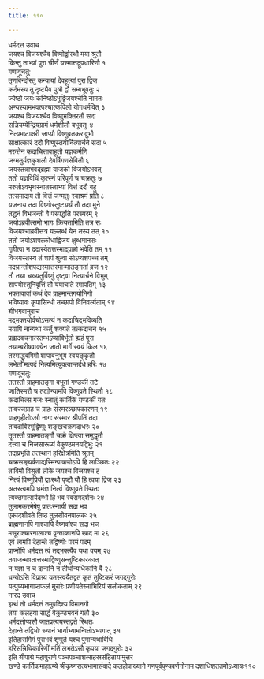 ```yaml
---
title: ११०

---
```

धर्मदत्त उवाच  
जयश्च विजयश्चैव विष्णोर्द्वास्थौ मया श्रुतौ  
किन्तु ताभ्यां पुरा चीर्णं यस्मात्तद्रूपधारिणौ १  
गणावूचतुः  
तृणबिन्दोस्तु कन्यायां देवहूत्यां पुरा द्विज  
कर्दमस्य तु दृष्ट्यैव पुत्रौ द्वौ सम्बभूवतुः २  
ज्येष्ठो जयः कनिष्ठोऽभूद्विजयश्चेति नामतः  
अन्यस्यामभवत्पश्चात्कपिलो योगधर्मवित् ३  
जयश्च विजयश्चैव विष्णुभक्तिरतौ सदा  
सन्नियम्येन्द्रियग्रामं धर्मशीलौ बभूवतुः ४  
नित्यमष्टाक्षरी जाप्यौ विष्णुव्रतकरावुभौ  
साक्षात्कारं ददौ विष्णुस्तयोर्नित्यार्चने सदा ५  
मरुत्तेन कदाचित्तावाहूतौ यज्ञकर्मणि  
जग्मतुर्यज्ञकुशलौ देवर्षिगणसेवितौ ६  
जयस्तत्राभवद्ब्रह्मा याजको विजयोऽभवत्  
ततो यज्ञविधिं कृत्स्नं परिपूर्णं च चक्रतुः ७  
मरुतोऽवभृथस्नातस्ताभ्यां वित्तं ददौ बहु  
तत्समादाय तौ वित्तं जग्मतुः स्वाश्रमं प्रति ८  
यजनाय तदा विष्णोस्तुष्ट्यर्थं तौ तदा मुने  
तद्धनं विभजन्तो वै पस्पर्द्धाते परस्परम् ९  
जयोऽब्रवीत्समो भागः क्रियतामिति तत्र सः  
विजयश्चाब्रवीत्तत्र यल्लब्धं येन तस्य तत् १०  
ततो जयोऽशपत्क्रोधाद्विजयं क्षुब्धमानसः  
गृहीत्वा न ददास्येतत्तस्माद्ग्राहो भवेति तम् ११  
विजयस्तस्य तं शापं श्रुत्वा सोऽप्यशपच्च तम्  
मदभ्रान्तोशपद्यस्मात्तस्मान्मातङ्गतां व्रज १२  
तौ तथा चख्यतुर्विष्णुं दृष्ट्वा नित्यार्चने विभुम्  
शापयोस्तुनिवृत्तिं तौ ययाचाते रमापतिम् १३  
भक्तावावां कथं देव ग्राहमान्तगयोनिगौ  
भविष्यावः कृपासिन्धो तच्छापो विनिवर्त्यताम् १४  
श्रीभगवानुवाच  
मद्भक्तयोर्वचोऽसत्यं न कदाचिद्भविष्यति  
मयापि नान्यथा कर्तुं शक्यते तत्कदाचन १५  
प्रह्लादवचनात्स्तम्भऽप्याविर्भूतो ह्यहं पुरा  
तथाम्बरीषवाक्येन जातो मार्गे स्वयं किल १६  
तस्माद्ध्रुवमिमौ शापावनुभूय स्वयङ्कृतौ  
लभेतां मत्पदं नित्यमित्युक्त्वान्तर्दधे हरिः १७  
गणावूचतुः  
ततस्तौ ग्राहमातङ्गा बभूतां गण्डकी तटे  
जातिस्मरौ च तद्योन्यामपि विष्णुव्रते स्थितौ १८  
कदाचित्स गजः स्नातुं कार्तिके गण्डकीं गतः  
तावज्जग्राह च ग्राहः संस्मरञ्छापकारणम् १९  
ग्राहगृहीतोऽसौ नागः संस्मार श्रीपतिं तदा  
तावदाविरभूद्विष्णुः शङ्खचक्रगदाधरः २०  
तॄतस्तौ ग्राहमातङ्गौ चक्रं क्षिप्त्वा समुद्धृतौ  
दत्त्वा च निजसारूप्यं वैकुण्ठमनयद्विभुः २१  
तदाप्रभृति तत्स्थानं हरिक्षेत्रमिति श्रुतम्  
चक्रसङ्घर्षणाद्यस्मिन्पाषाणोऽपि हि लाञ्छितः २२  
ताविमौ विश्रुतौ लोके जयश्च विजयश्च ह  
नित्यं विष्णुप्रियौ द्वाःस्थौ पृष्टौ यौ हि त्वया द्विज २३  
अतस्त्वमपि धर्मज्ञ नित्यं विष्णुव्रते स्थितः  
त्यक्तमात्सर्यदम्भो हि भव स्वसमदर्शनः २४  
तुलामकरमेषेषु प्रातःस्नायी सदा भव  
एकादशीव्रते तिष्ठ तुलसीवनपालकः २५  
ब्राह्मणानपि गाश्चापि वैष्णवांश्च सदा भज  
मसूराश्चारनालाश्च वृन्ताकानपि खाद मा २६  
एवं त्वमपि देहान्ते तद्विष्णोः परमं पदम्  
प्राप्नोषि धर्मदत्त त्वं तद्भक्त्यैव यथा वयम् २७  
तवाजन्मव्रतात्तस्माद्विष्णुसन्तुष्टिकारकात्  
न यज्ञा न च दानानि न तीर्थान्यधिकानि वै २८  
धन्योऽसि विप्राग्र्य यतस्त्वयैतद्व्रतं कृतं तुष्टिकरं जगद्गुरोः  
यत्पुण्यभागाप्तफलं मुरारेः प्रणीयतेस्माभिरियं सलोकताम् २९  
नारद उवाच  
इत्थं तौ धर्मदत्तं तमुपदिश्य विमानगौ  
तया कलहया सार्द्धं वैकुण्ठभवनं गतौ ३०  
धर्मदत्तोप्यसौ जातप्रत्ययस्तद्व्रते स्थितः  
देहान्ते तद्विभोः स्थानं भार्याभ्यामन्वितोऽभ्यगात् ३१  
इतिहासमिमं पुराभवं शृणुते यश्च पुमान्यथाविधि  
हरिसन्निधिकारिणीं मतिं लभतेऽसौ कृपया जगद्गुरोः ३२  
इति श्रीपाद्मे महापुराणे पञ्चपञ्चाशत्सहस्रसंहितायामुत्तर  
खण्डे कार्तिकमाहात्म्ये श्रीकृष्णसत्यभामासंवादे कलहोपाख्याने गणपूर्वपुण्यवर्णनोनाम दशाधिशततमोऽध्यायः११०